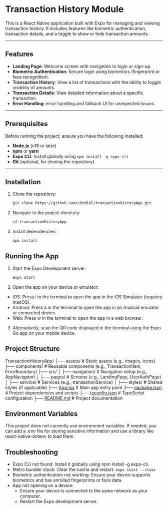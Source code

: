 # Transaction History Module

This is a React Native application built with Expo for managing and viewing transaction history. It includes features like biometric authentication, transaction details, and a toggle to show or hide transaction amounts.

---

## Features

- **Landing Page**: Welcome screen with navigation to login or sign-up.
- **Biometric Authentication**: Secure login using biometrics (fingerprint or face recognition).
- **Transaction History**: View a list of transactions with the ability to toggle visibility of amounts.
- **Transaction Details**: View detailed information about a specific transaction.
- **Error Handling**: error handling and fallback UI for unexpected issues.

---

## Prerequisites

Before running the project, ensure you have the following installed:

- **Node.js** (v16 or later)
- **npm** or **yarn**
- **Expo CLI**: Install globally using `npm install -g expo-cli`
- **Git** (optional, for cloning the repository)

---

## Installation

1. Clone the repository:

   ```bash
   git clone https://github.com/c0rdial/transactionHistoryApp.git

2. Navigate to the project directory
   ```bash
   cd transactionHistoryApp

4. Install dependencies:
   ```bash
   npm install

## Running the App

1. Start the Expo Development server:
   ```bash
   expo start

3. Open the app on your device or emulator:

- iOS: Press i in the terminal to open the app in the iOS Simulator (requires macOS).
- Android: Press a in the terminal to open the app in an Android emulator or connected device.
- Web: Press w in the terminal to open the app in a web browser.

3. Alternatively, scan the QR code displayed in the terminal using the Expo Go app on your mobile device.

## Project Structure

TransactionHistoryApp/
├── assets/                  # Static assets (e.g., images, icons)
├── components/              # Reusable components (e.g., TransactionItem, ErrorBoundary)
├── src/
│   ├── navigation/          # Navigation setup (e.g., AppNavigator)
│   ├── pages/               # Screens (e.g., LandingPage, UserAuthPage)
│   ├── service/             # Services (e.g., transactionService)
│   ├── styles/              # Shared styles (if applicable)
├── [App.tsx](http://_vscodecontentref_/0)                  # Main app entry point
├── [package.json](http://_vscodecontentref_/1)             # Project dependencies and scripts
├── [tsconfig.json](http://_vscodecontentref_/2)            # TypeScript configuration
├── [README.md](http://_vscodecontentref_/3)                # Project documentation

## Environment Variables
This project does not currently use environment variables. If needed, you can add a .env file for storing sensitive information and use a library like react-native-dotenv to load them.

## Troubleshooting
- Expo CLI not found: Install it globally using npm install -g expo-cli.
- Metro bundler stuck: Clear the cache and restart:
    `expo start --clear`
- Biometric authentication not working: Ensure your device supports biometrics and has enrolled fingerprints or face data.
- App not opening on a device:
    - Ensure your device is connected to the same network as your computer.
    - Restart the Expo development server.
